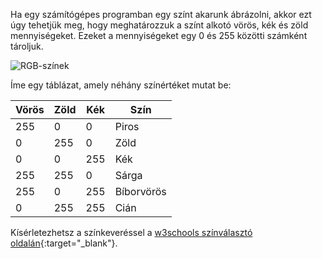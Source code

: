 Ha egy számítógépes programban egy színt akarunk ábrázolni, akkor ezt úgy tehetjük meg, hogy meghatározzuk a színt alkotó vörös, kék és zöld mennyiségeket. Ezeket a mennyiségeket egy 0 és 255 közötti számként tároljuk.

![RGB-színek](images/RGB.gif)

Íme egy táblázat, amely néhány színértéket mutat be:

| Vörös | Zöld | Kék | Szín       |
| ----- | ---- | --- | ---------- |
| 255   | 0    | 0   | Piros      |
| 0     | 255  | 0   | Zöld       |
| 0     | 0    | 255 | Kék        |
| 255   | 255  | 0   | Sárga      |
| 255   | 0    | 255 | Bíborvörös |
| 0     | 255  | 255 | Cián       |

Kísérletezhetsz a színkeveréssel a [w3schools színválasztó oldalán](https://www.w3schools.com/colors/colors_rgb.asp){:target="_blank"}.
